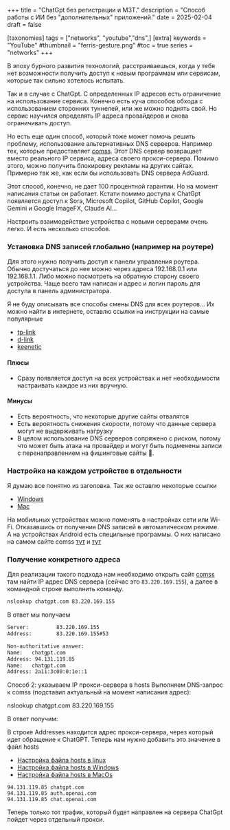 +++
title = "ChatGpt без регистрации и МЗТ."
description = "Способ работы с ИИ без \"дополнительных\" приложений."
date = 2025-02-04
draft = false

[taxonomies]
tags = ["networks", "youtube","dns",]
[extra]
keywords = "YouTube"
#thumbnail = "ferris-gesture.png"
#toc = true
series = "networks"
+++

В эпоху бурного развития технологий, расстраиваешься, когда у тебя нет возможности получить доступ к новым программам или сервисам, которые так сильно хотелось испытать.

Так и в случае с ChatGpt. С определенных IP адресов есть ограничение на использование сервиса. Конечно есть куча способов обхода с использованием сторонних туннелей, или же можно поднять свой. Но сервис научился определять IP адреса провайдеров и снова ограничивать доступ.

Но есть еще один способ, который тоже может помочь решить проблему, использование альтернативных DNS серверов. Например тех, которые предоставляет [comss](https://www.comss.ru/page.php?id=7315). Этот DNS сервер возвращает вместо реального IP сервиса, адреса своего прокси-сервера. Помимо этого, можно получить блокировку рекламы на других сайтах. Примерно так же, как если бы использовать DNS сервера AdGuard.

Этот способ, конечно, не дает 100 процентной гарантии. Но на момент написания статьи он работает. Кстати помимо доступа к ChatGpt появляется доступ к Sora, Microsoft Copilot, GitHub Copilot, Google Gemini и Google ImageFX, Claude AI...

Настроить взаимодействие устройства с новыми серверами очень легко. И есть несколько способов.

### Установка DNS записей глобально (например на роутере)

Для этого нужно получить доступ к панели управления роутера. Обычно достучаться до нее можно через адреса 192.168.0.1 или 192.168.1.1. Либо можно посмотреть на обратную сторону своего устройства. Чаще всего там написан и адрес и логин пароль для доступа в панель администратора.

Я не буду описывать все способы смены DNS для всех роутеров... Их можно найти в интернете, оставлю ссылки на инструкции на самые популярные

- [tp-link](https://www.tp-link.com/ru/support/faq/1712/)
- [d-link](https://www.dlink.ru/by/faq/391/1037.html)
- [keenetic](https://help.keenetic.com/hc/ru/articles/213966649-%D0%98%D1%81%D0%BF%D0%BE%D0%BB%D1%8C%D0%B7%D0%BE%D0%B2%D0%B0%D0%BD%D0%B8%D0%B5-%D0%BF%D1%83%D0%B1%D0%BB%D0%B8%D1%87%D0%BD%D1%8B%D1%85-DNS-%D1%81%D0%B5%D1%80%D0%B2%D0%B5%D1%80%D0%BE%D0%B2)

#### Плюсы

- Сразу появляется доступ на всех устройствах и нет необходимости настраивать каждое из них вручную.

#### Минусы

- Есть вероятность, что некоторые другие сайты отвалятся
- Есть вероятность снижения скорости, потому что данные сервера могут не выдерживать нагрузку
- В целом использование DNS серверов сопряжено с риском, потому что может быть атака на провайдер и могут быть подменены записи с перенаправлением на фишинговые сайты 🧐.

### Настройка на каждом устройстве в отдельности

Я думаю все понятно из заголовка. Так же оставлю некоторые ссылки

- [Windows](https://remontka.pro/change-dns-server-windows/)
- [Mac](https://support.apple.com/ru-ru/guide/mac-help/mh141272/mac)

На мобильных устройствах можно поменять в настройках сети или Wi-Fi. Отказавшись от получения DNS записей в автоматическом режиме. А на устройствах Android есть специльные программы. О них написано на самом сайте comss [тут](https://www.comss.ru/page.php?id=7120) и [тут](https://www.comss.ru/page.php?id=7316)

### Получение конкретного адреса

Для реализации такого подхода нам необходимо открыть сайт [comss](https://www.comss.ru/page.php?id=7315) там найти IP адрес DNS сервера (сейчас это `83.220.169.155`), а далее в командной строке выполнить команду.

```bash
nslookup chatgpt.com 83.220.169.155
```

В ответ мы получаем

```bash
Server:         83.220.169.155
Address:        83.220.169.155#53

Non-authoritative answer:
Name:   chatgpt.com
Address: 94.131.119.85
Name:   chatgpt.com
Address: 2a11:3c00:0:1e::1
```

Способ 2: указываем IP прокси-сервера в hosts
Выполняем DNS-запрос к comss (подставил актуальный на момент написания адрес):

nslookup chatgpt.com 83.220.169.155

В ответ получим:

В строке Addresses находится адрес прокси-сервера, через который идет обращение к ChatGPT. Теперь нам нужно добавить это значение в файл hosts

- [Настройка файла hosts в linux](https://help.reg.ru/support/dns-servery-i-nastroyka-zony/rabota-s-dns-serverami/fayl-hosts-na-linux#0)
- [Настройка файла hosts в Windows](https://help.reg.ru/support/dns-servery-i-nastroyka-zony/rabota-s-dns-serverami/fayl-hosts-dlya-windows-10)
- [Настройка файла hosts в MacOs](https://help.reg.ru/support/dns-servery-i-nastroyka-zony/rabota-s-dns-serverami/fayl-hosts-na-macos)

```text
94.131.119.85 chatgpt.com
94.131.119.85 auth.openai.com
94.131.119.85 chat.openai.com
```

Теперь только тот трафик, который будет направлен на сервера ChatGpt пойдет через отдельный прокси.
